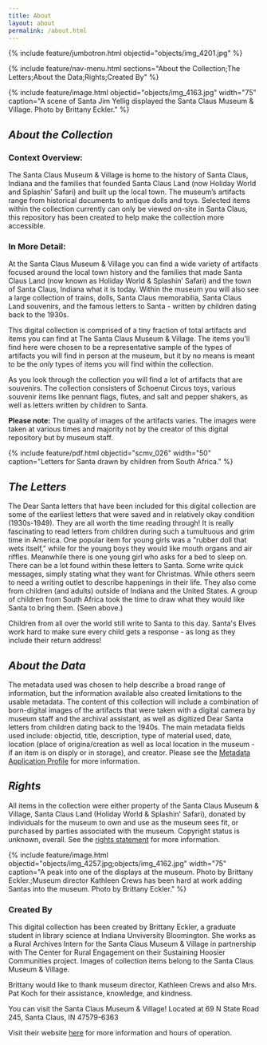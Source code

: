```yaml
---
title: About
layout: about
permalink: /about.html
---
```


{% include feature/jumbotron.html objectid="objects/img_4201.jpg" %}

{% include feature/nav-menu.html sections="About the Collection;The Letters;About the Data;Rights;Created By" %}

{% include feature/image.html objectid="objects/img_4163.jpg" width="75" caption="A scene of Santa Jim Yellig displayed the Santa Claus Museum & Village. Photo by Brittany Eckler." %}

## *About the Collection*

### Context Overview:

The Santa Claus Museum & Village is home to the history of Santa Claus, Indiana and the families that founded Santa Claus Land (now Holiday World and Splashin’ Safari) and built up the local town. The museum’s artifacts range from historical documents to antique dolls and toys. Selected items within the collection currently can only be viewed on-site in Santa Claus, this repository has been created to help make the collection more accessible.

### In More Detail:

At the Santa Claus Museum & Village you can find a wide variety of artifacts focused around the local town history and the families that made Santa Claus Land (now known as Holiday World & Splashin’ Safari) and the town of Santa Claus, Indiana what it is today. Within the museum you will also see a large collection of trains, dolls, Santa Claus memorabilia, Santa Claus Land souvenirs, and the famous letters to Santa - written by children dating back to the 1930s. 

This digital collection is comprised of a tiny fraction of total artifacts and items you can find at The Santa Claus Museum & Village. The items you'll find here were chosen to be a representative sample of the types of artifacts you will find in person at the museum, but it by no means is meant to be the *only* types of items you will find within the collection. 

As you look through the collection you will find a lot of artifacts that are souvenirs. The collection consisters of Schoenut Circus toys, various souvenir items like pennant flags, flutes, and salt and pepper shakers, as well as letters written by children to Santa. 

**Please note:** The quality of images of the artifacts varies. The images were taken at various times and majority not by the creator of this digital repository but by museum staff. 

{% include feature/pdf.html objectid="scmv_026" width="50" caption="Letters for Santa drawn by children from South Africa." %}

## *The Letters*

The Dear Santa letters that have been included for this digital collection are some of the earliest letters that were saved and in relatively okay condition (1930s-1949). They are all worth the time reading through! It is really fascinating to read letters from children during such a tumultuous and grim time in America. One popular item for young girls was a "rubber doll that wets itself," while for the young boys they would like mouth organs and air riffles. Meanwhile there is one young girl who asks for a bed to sleep on. There can be a lot found within these letters to Santa. Some write quick messages, simply stating what they want for Christmas. While others seem to need a writing outlet to describe happenings in their life. They also come from children (and adults) outside of Indiana and the United States. A group of children from South Africa took the time to draw what they would like Santa to bring them. (Seen above.)

Children from all over the world still write to Santa to this day. Santa's Elves work hard to make sure every child gets a response - as long as they include their return address! 

## *About the Data* 

The metadata used was chosen to help describe a broad range of information, but the information available also created limitations to the usable metadata. The content of this collection will include a combination of born-digital images of the artifacts that were taken with a digital camera by museum staff and the archival assistant, as well as digitized Dear Santa letters from children dating back to the 1940s. The main metadata fields used include: objectid, title, description, type of material used, date, location (place of origina/creation as well as local location in the museum - if an item is on disply or in storage), and creator. Please see the [Metadata Application Profile](https://britteckler.github.io/santaclausmuseumcollection/metadataprofile.html) for more information.

## *Rights* 

All items in the collection were either property of the Santa Claus Museum & Village, Santa Claus Land (Holiday World & Splashin' Safari), donated by individuals for the museum to own and use as the museum sees fit, or purchased by parties associated with the museum. Copyright status is unknown, overall. See the [rights statement](https://rightsstatements.org/page/NKC/1.0/?language=en) for more information. 



{% include feature/image.html objectid="objects/img_4257.jpg;objects/img_4162.jpg" width="75" caption="A peak into one of the displays at the museum. Photo by Brittany Eckler.;Museum director Kathleen Crews has been hard at work adding Santas into the museum. Photo by Brittany Eckler." %}


### Created By

This digital collection has been created by Brittany Eckler, a graduate student in library science at Indiana Unviversity Bloomington. She works as a Rural Archives Intern for the Santa Claus Museum & Village in partnership with The Center for Rural Engagement on their Sustaining Hoosier Communities project. Images of collection items belong to the Santa Claus Museum & Village.

Brittany would like to thank museum director, Kathleen Crews and also Mrs. Pat Koch for their assistance, knowledge, and kindness. 

You can visit the Santa Claus Museum & Village! Located at 69 N State Road 245, Santa Claus, IN 47579-6363

Visit their website [here](https://santaclausmuseum.org/) for more information and hours of operation.

